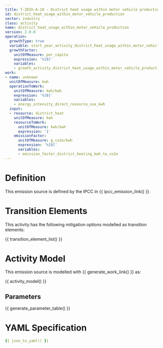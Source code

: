 ```yaml
---
title: T-2D1h-A-10 - District heat usage within motor vehicle production
id: district_heat_usage_within_motor_vehicle_production
sector: industry
class: activity
name: district_heat_usage_within_motor_vehicle_production
version: 2.0.0
operation:
  growthType: true
  variable: start_year_activity_district_heat_usage_within_motor_vehicle_production
  growthFactor:
    unitOfMeasure: per_capita
    expression: '%[0]'
    variables:
    - growth_activity_district_heat_usage_within_motor_vehicle_production
work:
- name: unknown
  unitOfMeasure: kwh
  operationToWork:
    unitOfMeasure: kwh/kwh
    expression: '%[0]'
    variables:
    - energy_intensity_direct_resource_use_kwh
  input:
  - resource: district_heat
    unitOfMeasure: kwh
    resourceToWork:
      unitOfMeasure: kwh/kwh
      expression: '1'
    emissionFactor:
      unitOfMeasure: g_co2e/kwh
      expression: '%[0]'
      variables:
      - emission_factor_district_heating_kwh_to_co2e
---
```



# Definition
This emission source is defined by the IPCC in {{ ipcc_emission_link() }}.

# Transition Elements

This activity has the following mitigation options modelled as transition elements:

{{ transition_element_list() }}

# Activity Model
This emission source is modelled with {{ generate_work_link() }} as:

{{ activity_model() }}

## Parameters

{{ generate_parameter_table() }}

# YAML Specification

```yaml
{{ json_to_yaml() }}
```

